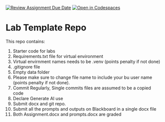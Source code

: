 [![Review Assignment Due Date](https://classroom.github.com/assets/deadline-readme-button-22041afd0340ce965d47ae6ef1cefeee28c7c493a6346c4f15d667ab976d596c.svg)](https://classroom.github.com/a/11LJFU-M)
[![Open in Codespaces](https://classroom.github.com/assets/launch-codespace-2972f46106e565e64193e422d61a12cf1da4916b45550586e14ef0a7c637dd04.svg)](https://classroom.github.com/open-in-codespaces?assignment_repo_id=20699397)
# Lab Template Repo

This repo contains:

1. Starter code for labs
2. Requirements.txt file for virtual environment
3. Virtual envirnment names needs to be .venv (points penalty if not done)
4. .gitignore file
5. Empty data folder
6. Please make sure to change file name to include your bu user name (points penalty if not done).
7. Commit Regularly, Single commits files are assumed to be a copied code
8. Declare Generate AI use
9. Submit docx and git repo.
10. Submit all the prompts and outputs on Blackboard in a single docx file
11. Both Assignment.docx and prompts.docx are graded
